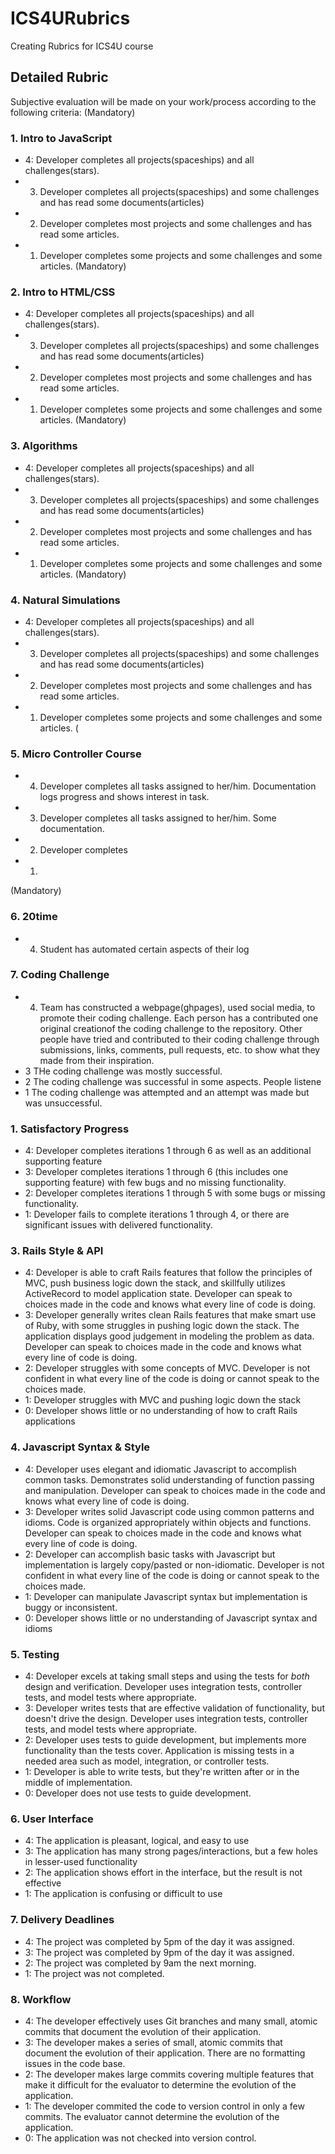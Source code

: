 # ICS4URubrics
Creating Rubrics for ICS4U course
## Detailed Rubric

Subjective evaluation will be made on your work/process according to the following criteria:
(Mandatory)
### 1. Intro to JavaScript
* 4: Developer completes all projects(spaceships) and all challenges(stars).
* 3. Developer completes all projects(spaceships) and some challenges and has read some documents(articles)
* 2. Developer completes most projects and some challenges and has read some articles.
* 1. Developer completes some projects and some challenges and some articles.
(Mandatory)
### 2. Intro to HTML/CSS
* 4: Developer completes all projects(spaceships) and all challenges(stars).
* 3. Developer completes all projects(spaceships) and some challenges and has read some documents(articles)
* 2. Developer completes most projects and some challenges and has read some articles.
* 1. Developer completes some projects and some challenges and some articles.
(Mandatory)
### 3. Algorithms
* 4: Developer completes all projects(spaceships) and all challenges(stars).
* 3. Developer completes all projects(spaceships) and some challenges and has read some documents(articles)
* 2. Developer completes most projects and some challenges and has read some articles.
* 1. Developer completes some projects and some challenges and some articles.
(Mandatory)
### 4. Natural Simulations
* 4: Developer completes all projects(spaceships) and all challenges(stars).
* 3. Developer completes all projects(spaceships) and some challenges and has read some documents(articles)
* 2. Developer completes most projects and some challenges and has read some articles.
* 1. Developer completes some projects and some challenges and some articles.
(
### 5. Micro Controller Course
* 4. Developer completes all tasks assigned to her/him. Documentation logs progress and shows interest in task. 
* 3. Developer completes all tasks assigned to her/him. Some documentation.
* 2. Developer completes 
* 1. 

(Mandatory)
### 6. 20time
* 4. Student has automated certain aspects of their log

### 7. Coding Challenge
* 4. Team has constructed a webpage(ghpages), used social media, to promote their coding challenge. Each person has a contributed one original creationof the coding challenge to the repository. Other people have tried and contributed to their coding challenge through submissions, links, comments, pull requests, etc. to show what they made from their inspiration.
* 3 THe coding challenge was mostly successful.
* 2 The coding challenge was successful in some aspects. People listene
* 1 The coding challenge was attempted and an attempt was made but was unsuccessful.


### 1. Satisfactory Progress

* 4: Developer completes iterations 1 through 6 as well as an additional supporting feature
* 3: Developer completes iterations 1 through 6 (this includes one supporting feature) with few bugs and no missing functionality.
* 2: Developer completes iterations 1 through 5 with some bugs or missing functionality.
* 1: Developer fails to complete iterations 1 through 4, or there are significant issues with delivered functionality.


### 3. Rails Style & API

* 4: Developer is able to craft Rails features that follow the principles of MVC, push business logic down the stack, and skillfully utilizes ActiveRecord to model application state. Developer can speak to choices made in the code and knows what every line of code is doing.
* 3: Developer generally writes clean Rails features that make smart use of Ruby, with some struggles in pushing logic down the stack. The application displays good judgement in modeling the problem as data. Developer can speak to choices made in the code and knows what every line of code is doing.
* 2: Developer struggles with some concepts of MVC.  Developer is not confident in what every line of the code is doing or cannot speak to the choices made.
* 1: Developer struggles with MVC and pushing logic down the stack
* 0: Developer shows little or no understanding of how to craft Rails applications

### 4. Javascript Syntax & Style

* 4: Developer uses elegant and idiomatic Javascript to accomplish common tasks. Demonstrates solid understanding of function passing and manipulation. Developer can speak to choices made in the code and knows what every line of code is doing.
* 3: Developer writes solid Javascript code using common patterns and idioms. Code is organized appropriately within objects and functions. Developer can speak to choices made in the code and knows what every line of code is doing.
* 2: Developer can accomplish basic tasks with Javascript but implementation is largely copy/pasted or non-idiomatic. Developer is not confident in what every line of the code is doing or cannot speak to the choices made.
* 1: Developer can manipulate Javascript syntax but implementation is buggy or inconsistent.
* 0: Developer shows little or no understanding of Javascript syntax and idioms

### 5. Testing

* 4: Developer excels at taking small steps and using the tests for *both* design and verification. Developer uses integration tests, controller tests, and model tests where appropriate.
* 3: Developer writes tests that are effective validation of functionality, but doesn't drive the design. Developer uses integration tests, controller tests, and model tests where appropriate.
* 2: Developer uses tests to guide development, but implements more functionality than the tests cover. Application is missing tests in a needed area such as model, integration, or controller tests.
* 1: Developer is able to write tests, but they're written after or in the middle of implementation.
* 0: Developer does not use tests to guide development.

### 6. User Interface

* 4: The application is pleasant, logical, and easy to use
* 3: The application has many strong pages/interactions, but a few holes in lesser-used functionality
* 2: The application shows effort in the interface, but the result is not effective
* 1: The application is confusing or difficult to use

### 7. Delivery Deadlines

* 4: The project was completed by 5pm of the day it was assigned. 
* 3: The project was completed by 9pm of the day it was assigned.
* 2: The project was completed by 9am the next morning.
* 1: The project was not completed.

### 8. Workflow

* 4: The developer effectively uses Git branches and many small, atomic commits that document the evolution of their application.
* 3: The developer makes a series of small, atomic commits that document the evolution of their application. There are no formatting issues in the code base.
* 2: The developer makes large commits covering multiple features that make it difficult for the evaluator to determine the evolution of the application.
* 1: The developer commited the code to version control in only a few commits. The evaluator cannot determine the evolution of the application.
* 0: The application was not checked into version control.
